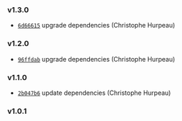 ### v1.3.0

- [`6d66615`](https://github.com/alpjs/alp-logger/commit/6d66615260d681a20032548079fb256d509d2e9f) upgrade dependencies (Christophe Hurpeau)

### v1.2.0

- [`96ffdab`](https://github.com/alpjs/alp-logger/commit/96ffdabe88a057a4c83db0088cf4299267985777) upgrade dependencies (Christophe Hurpeau)

### v1.1.0

- [`2b047b6`](https://github.com/alpjs/alp-logger/commit/2b047b64d8ccd6f58445488f9d78be08ff0e6160) update dependencies (Christophe Hurpeau)

### v1.0.1



